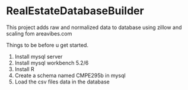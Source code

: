 RealEstateDatabaseBuilder
=========================

This project adds raw and normalized data to database using zillow and scaling fom areavibes.com

Things to be before u get started.

1. Install mysql server
2. Install mysql workbench 5.2/6
3. Install R
4. Create a schema named CMPE295b in mysql
5. Load the csv files data in the database
